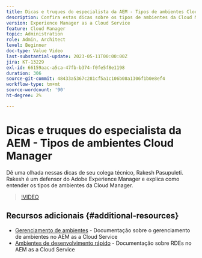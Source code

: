 ```yaml
---
title: Dicas e truques do especialista da AEM - Tipos de ambientes Cloud Manager
description: Confira estas dicas sobre os tipos de ambientes da Cloud Manager do especialista e campeão da AEM, Rakesh Pasupuleti.
version: Experience Manager as a Cloud Service
feature: Cloud Manager
topic: Administration
role: Admin, Architect
level: Beginner
doc-type: Value Video
last-substantial-update: 2023-05-11T00:00:00Z
jira: KT-13229
exl-id: 66159aac-a5ca-47fb-b374-f0fe5f8e1198
duration: 306
source-git-commit: 48433a5367c281cf5a1c106b08a1306f1b0e8ef4
workflow-type: tm+mt
source-wordcount: '90'
ht-degree: 2%

---
```


# Dicas e truques do especialista da AEM - Tipos de ambientes Cloud Manager

Dê uma olhada nessas dicas de seu colega técnico, Rakesh Pasupuleti. Rakesh é um defensor do Adobe Experience Manager e explica como entender os tipos de ambientes da Cloud Manager.

>[!VIDEO](https://video.tv.adobe.com/v/3419297?quality=12&learn=on)

## Recursos adicionais {#additional-resources}

* [Gerenciamento de ambientes](https://experienceleague.adobe.com/docs/experience-manager-cloud-service/content/implementing/using-cloud-manager/manage-environments.html) - Documentação sobre o gerenciamento de ambientes no AEM as a Cloud Service
* [Ambientes de desenvolvimento rápido](https://experienceleague.adobe.com/docs/experience-manager-cloud-service/content/implementing/developing/rapid-development-environments.html) - Documentação sobre RDEs no AEM as a Cloud Service
